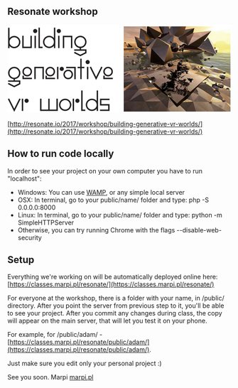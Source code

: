 ## Resonate workshop

[![Building generative VR worlds](/cover.png "Building generative VR worlds")](http://resonate.io/2017/workshop/building-generative-vr-worlds/)

[http://resonate.io/2017/workshop/building-generative-vr-worlds/](http://resonate.io/2017/workshop/building-generative-vr-worlds/)

How to run code locally
-------

In order to see your project on your own computer you have to run "localhost":

- Windows: You can use [WAMP](http://www.wampserver.com/en/), or any simple local server
- OSX: In terminal, go to your public/name/ folder and type: php -S 0.0.0.0:8000
- Linux: In terminal, go to your public/name/ folder and type: python -m SimpleHTTPServer
- Otherwise, you can try running Chrome with the flags --disable-web-security

Setup
-------

Everything we're working on will be automatically deployed online here: [https://classes.marpi.pl/resonate/](https://classes.marpi.pl/resonate/)

For everyone at the workshop, there is a folder with your name, in /public/ directory. After you point the server from previous step to it, you'll be able to see your project. After you commit any changes during class, the copy will appear on the main server, that will let you test it on your phone. 

For example, for /public/adam/ - [https://classes.marpi.pl/resonate/public/adam/](https://classes.marpi.pl/resonate/public/adam/). 

Just make sure you edit only your personal project :)

See you soon.
Marpi
[marpi.pl](https://marpi.pl)